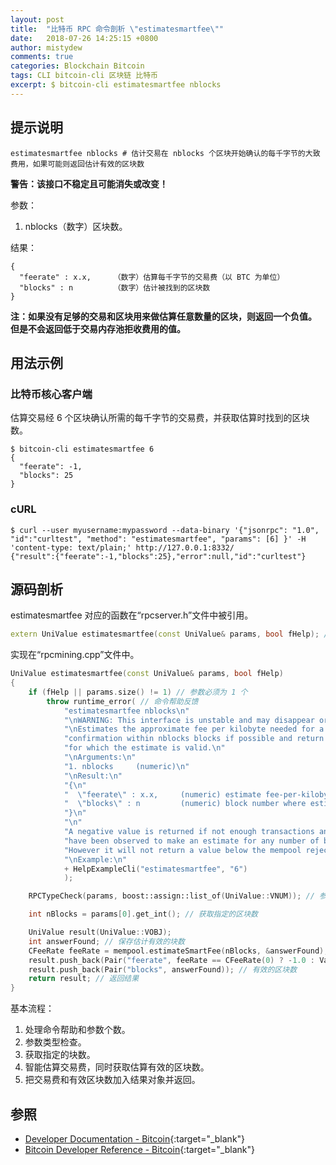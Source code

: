 ```yaml
---
layout: post
title:  "比特币 RPC 命令剖析 \"estimatesmartfee\""
date:   2018-07-26 14:25:15 +0800
author: mistydew
comments: true
categories: Blockchain Bitcoin
tags: CLI bitcoin-cli 区块链 比特币
excerpt: $ bitcoin-cli estimatesmartfee nblocks
---
```

## 提示说明

```shell
estimatesmartfee nblocks # 估计交易在 nblocks 个区块开始确认的每千字节的大致费用，如果可能则返回估计有效的区块数
```

**警告：该接口不稳定且可能消失或改变！**

参数：
1. nblocks（数字）区块数。

结果：
```shell
{
  "feerate" : x.x,     （数字）估算每千字节的交易费（以 BTC 为单位）
  "blocks" : n         （数字）估计被找到的区块数
}
```

**注：如果没有足够的交易和区块用来做估算任意数量的区块，则返回一个负值。<br>
但是不会返回低于交易内存池拒收费用的值。**

## 用法示例

### 比特币核心客户端

估算交易经 6 个区块确认所需的每千字节的交易费，并获取估算时找到的区块数。

```shell
$ bitcoin-cli estimatesmartfee 6
{
  "feerate": -1,
  "blocks": 25
}
```

### cURL

```shell
$ curl --user myusername:mypassword --data-binary '{"jsonrpc": "1.0", "id":"curltest", "method": "estimatesmartfee", "params": [6] }' -H 'content-type: text/plain;' http://127.0.0.1:8332/
{"result":{"feerate":-1,"blocks":25},"error":null,"id":"curltest"}
```

## 源码剖析
estimatesmartfee 对应的函数在“rpcserver.h”文件中被引用。

```cpp
extern UniValue estimatesmartfee(const UniValue& params, bool fHelp); // 智能估计交易费
```

实现在“rpcmining.cpp”文件中。

```cpp
UniValue estimatesmartfee(const UniValue& params, bool fHelp)
{
    if (fHelp || params.size() != 1) // 参数必须为 1 个
        throw runtime_error( // 命令帮助反馈
            "estimatesmartfee nblocks\n"
            "\nWARNING: This interface is unstable and may disappear or change!\n"
            "\nEstimates the approximate fee per kilobyte needed for a transaction to begin\n"
            "confirmation within nblocks blocks if possible and return the number of blocks\n"
            "for which the estimate is valid.\n"
            "\nArguments:\n"
            "1. nblocks     (numeric)\n"
            "\nResult:\n"
            "{\n"
            "  \"feerate\" : x.x,     (numeric) estimate fee-per-kilobyte (in BTC)\n"
            "  \"blocks\" : n         (numeric) block number where estimate was found\n"
            "}\n"
            "\n"
            "A negative value is returned if not enough transactions and blocks\n"
            "have been observed to make an estimate for any number of blocks.\n"
            "However it will not return a value below the mempool reject fee.\n"
            "\nExample:\n"
            + HelpExampleCli("estimatesmartfee", "6")
            );

    RPCTypeCheck(params, boost::assign::list_of(UniValue::VNUM)); // 参数类型检查

    int nBlocks = params[0].get_int(); // 获取指定的区块数

    UniValue result(UniValue::VOBJ);
    int answerFound; // 保存估计有效的块数
    CFeeRate feeRate = mempool.estimateSmartFee(nBlocks, &answerFound); // 智能估算交易费
    result.push_back(Pair("feerate", feeRate == CFeeRate(0) ? -1.0 : ValueFromAmount(feeRate.GetFeePerK()))); // 交易费
    result.push_back(Pair("blocks", answerFound)); // 有效的区块数
    return result; // 返回结果
}
```

基本流程：
1. 处理命令帮助和参数个数。
2. 参数类型检查。
3. 获取指定的块数。
4. 智能估算交易费，同时获取估算有效的区块数。
5. 把交易费和有效区块数加入结果对象并返回。

## 参照

* [Developer Documentation - Bitcoin](https://bitcoin.org/en/developer-documentation){:target="_blank"}
* [Bitcoin Developer Reference - Bitcoin](https://bitcoin.org/en/developer-reference#estimatesmartfee){:target="_blank"}

